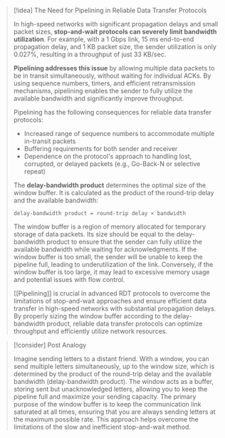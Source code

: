> [!idea] The Need for Pipelining in Reliable Data Transfer Protocols
>
> In high-speed networks with significant propagation delays and small packet sizes, **stop-and-wait protocols can severely limit bandwidth utilization**. For example, with a 1 Gbps link, 15 ms end-to-end propagation delay, and 1 KB packet size, the sender utilization is only 0.027%, resulting in a throughput of just 33 KB/sec.
>
> **Pipelining addresses this issue** by allowing multiple data packets to be in transit simultaneously, without waiting for individual ACKs. By using sequence numbers, timers, and efficient retransmission mechanisms, pipelining enables the sender to fully utilize the available bandwidth and significantly improve throughput.
>
> Pipelining has the following consequences for reliable data transfer protocols:
> - Increased range of sequence numbers to accommodate multiple in-transit packets
> - Buffering requirements for both sender and receiver
> - Dependence on the protocol's approach to handling lost, corrupted, or delayed packets (e.g., Go-Back-N or selective repeat)
>
> The **delay-bandwidth product** determines the optimal size of the window buffer. It is calculated as the product of the round-trip delay and the available bandwidth:
>
> ```
> delay-bandwidth product = round-trip delay × bandwidth
> ```
>
> The window buffer is a region of memory allocated for temporary storage of data packets. Its size should be equal to the delay-bandwidth product to ensure that the sender can fully utilize the available bandwidth while waiting for acknowledgments. If the window buffer is too small, the sender will be unable to keep the pipeline full, leading to underutilization of the link. Conversely, if the window buffer is too large, it may lead to excessive memory usage and potential issues with flow control.
>
> [[Pipelining]] is crucial in advanced RDT protocols to overcome the limitations of stop-and-wait approaches and ensure efficient data transfer in high-speed networks with substantial propagation delays. By properly sizing the window buffer according to the delay-bandwidth product, reliable data transfer protocols can optimize throughput and efficiently utilize network resources.

> [!consider] Post Analogy
>
> Imagine sending letters to a distant friend. With a window, you can send multiple letters simultaneously, up to the window size, which is determined by the product of the round-trip delay and the available bandwidth (delay-bandwidth product). The window acts as a buffer, storing sent but unacknowledged letters, allowing you to keep the pipeline full and maximize your sending capacity. The primary purpose of the window buffer is to keep the communication link saturated at all times, ensuring that you are always sending letters at the maximum possible rate. This approach helps overcome the limitations of the slow and inefficient stop-and-wait method.






